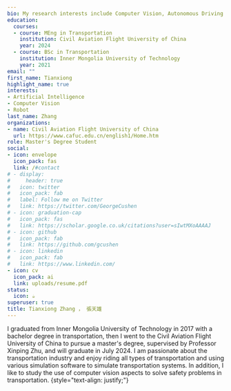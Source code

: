 ```yaml
---
bio: My research interests include Computer Vision, Autonomous Driving and Airport Operations Management.
education:
  courses:
  - course: MEng in Transportation
    institution: Civil Aviation Flight University of China
    year: 2024
  - course: BSc in Transportation
    institution: Inner Mongolia University of Technology 
    year: 2021
email: ""
first_name: Tianxiong
highlight_name: true
interests:
- Artificial Intelligence
- Computer Vision
- Robot
last_name: Zhang
organizations:
- name: Civil Aviation Flight University of China
  url: https://www.cafuc.edu.cn/english1/Home.htm
role: Master's Degree Student
social:
- icon: envelope
  icon_pack: fas
  link: /#contact
# - display:
#     header: true
#   icon: twitter
#   icon_pack: fab
#   label: Follow me on Twitter
#   link: https://twitter.com/GeorgeCushen
# - icon: graduation-cap
#   icon_pack: fas
#   link: https://scholar.google.co.uk/citations?user=sIwtMXoAAAAJ
# - icon: github
#   icon_pack: fab
#   link: https://github.com/gcushen
# - icon: linkedin
#   icon_pack: fab
#   link: https://www.linkedin.com/
- icon: cv
  icon_pack: ai
  link: uploads/resume.pdf
status:
  icon: ☕️
superuser: true
title: Tianxiong Zhang ， 張天雄
---
```


I graduated from Inner Mongolia University of Technology in 2017 with a bachelor degree in transportation, then I went to the Civil Aviation Flight University of China to pursue a master's degree, supervised by Professor Xinping Zhu, and will graduate in July 2024. I am passionate about the transportation industry and enjoy riding all types of transportation and using various simulation software to simulate transportation systems. In addition, I like to study the use of computer vision aspects to solve safety problems in transportation.
{style="text-align: justify;"}
